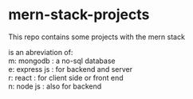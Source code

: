 # mern-stack-projects

This repo contains some projects with the mern stack

is an abreviation of: <br>
      m: mongodb : a no-sql database <br>
      e: express js : for backend and server <br>
      r: react : for client side or front end <br>
      n: node js : also for backend 
